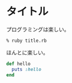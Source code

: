 # タイトル

<!--original
# Title
-->

プログラミングは楽しい。

<!--original
Programming is fun.
-->

    % ruby title.rb

<!--original
    % ruby title.rb
-->

ほんとに楽しい。

<!--original
Really fun.
-->

```ruby
def hello
  puts :hello
end
```

<!--original
```ruby
def hello
  puts :hello
end
```
-->
